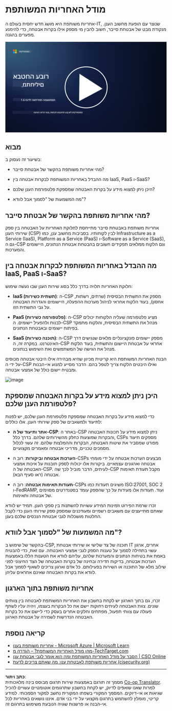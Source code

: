 <!--
CO_OP_TRANSLATOR_METADATA:
{
  "original_hash": "a48db640d80c786b928ca178c414f084",
  "translation_date": "2025-09-03T21:05:08+00:00",
  "source_file": "1.6 Shared responsibility model.md",
  "language_code": "he"
}
-->
# מודל האחריות המשותפת

אחריות משותפת היא מושג חדש יחסית בעולם ה-IT, שנוצר עם הופעת מחשוב הענן. מנקודת מבט של אבטחת סייבר, חשוב להבין מי מספק אילו בקרות אבטחה, כדי להימנע מפערים בהגנה.

[![צפו בסרטון](../../translated_images/1-6_placeholder.e5f314ee81b946d2e99745a3aa36e96432cc432ceaf4b20df35aa84d62ce2408.he.png)](https://learn-video.azurefd.net/vod/player?id=20bf114b-e90d-428e-ae62-81aa9e9a7175)

## מבוא

בשיעור זה נעסוק ב:

- מהי אחריות משותפת בהקשר של אבטחת סייבר?

- מה ההבדל באחריות המשותפת לבקרות אבטחה בין IaaS, PaaS ו-SaaS?

- היכן ניתן למצוא מידע על בקרות האבטחה שמספקת פלטפורמת הענן שלכם?

- מה המשמעות של "לסמוך אבל לוודא"?

## מהי אחריות משותפת בהקשר של אבטחת סייבר?

אחריות משותפת באבטחת סייבר מתייחסת לחלוקת האחריות על האבטחה בין ספק שירותי הענן (CSP) לבין לקוחותיו. בסביבות מחשוב ענן, כמו Infrastructure as a Service (IaaS), Platform as a Service (PaaS) ו-Software as a Service (SaaS), גם ה-CSP וגם הלקוח ממלאים תפקידים חשובים בהבטחת אבטחת הנתונים, היישומים והמערכות.

## מה ההבדל באחריות המשותפת לבקרות אבטחה בין IaaS, PaaS ו-SaaS?

חלוקת האחריות תלויה בדרך כלל בסוג שירות הענן שבו נעשה שימוש:

- **IaaS (תשתית כשירות)**: ה-CSP מספק את התשתית הבסיסית (שרתים, רשתות, אחסון), בעוד הלקוח אחראי לניהול מערכות ההפעלה, היישומים והגדרות האבטחה על גבי התשתית הזו.

- **PaaS (פלטפורמה כשירות)**: ה-CSP מציע פלטפורמה שעליה הלקוחות יכולים לבנות ולהפעיל יישומים. ה-CSP מנהל את התשתית הבסיסית, והלקוח מתמקד בפיתוח יישומים ובאבטחת הנתונים.

- **SaaS (תוכנה כשירות)**: ה-CSP מספק יישומים פונקציונליים מלאים שנגישים דרך האינטרנט. במקרה זה, ה-CSP אחראי על אבטחת היישום והתשתית, בעוד הלקוח מנהל את הגישה של המשתמשים ואת השימוש בנתונים.

הבנת האחריות המשותפת היא קריטית מכיוון שהיא מבהירה אילו היבטי אבטחה מכוסים על ידי ה-CSP ואילו היבטים הלקוח צריך לטפל בהם. הדבר מסייע למנוע אי-הבנות ומבטיח יישום כולל של אמצעי אבטחה.

![image](https://github.com/microsoft/Security-101/assets/139931591/7229a633-ec03-44d3-aa74-6c9810f5c47b)

## היכן ניתן למצוא מידע על בקרות האבטחה שמספקת פלטפורמת הענן שלכם?

כדי למצוא מידע על בקרות האבטחה שמספקת פלטפורמת הענן שלכם, יש לפנות לתיעוד ולמשאבים של ספק שירותי הענן. אלו כוללים:

- **אתר ותיעוד של ה-CSP**: באתר ה-CSP ניתן למצוא מידע על תכונות האבטחה והבקרות שמוצעות כחלק מהשירותים שלהם. בדרך כלל, CSPs מספקים תיעוד מפורט שמסביר את שיטות האבטחה, הבקרות וההמלצות שלהם. זה עשוי לכלול מסמכים טכניים, מדריכי אבטחה ומאמרים מקצועיים.

- **הערכות אבטחה וביקורות**: רוב ה-CSPs מבצעים הערכות אבטחה על ידי מומחי אבטחה וארגונים עצמאיים. ביקורות אלו יכולות לספק תובנות על איכות אמצעי האבטחה של ה-CSP. לעיתים, הדבר מוביל לכך שה-CSP מקבל תעודת תאימות אבטחה (ראו סעיף הבא).

- **תעודות תאימות אבטחה**: רוב ה-CSPs משיגים תעודות כמו ISO:27001, SOC 2 ו-FedRAMP, ועוד. תעודות אלו מעידות על כך שהספק עומד בסטנדרטים מסוימים של אבטחה ותאימות.

זכרו שרמת הפירוט וזמינות המידע עשויות להשתנות בין ספקי הענן. תמיד יש לוודא שאתם מתייעצים עם משאבים רשמיים ומעודכנים שמספק ספק שירותי הענן כדי לקבל החלטות מושכלות לגבי אבטחת הנכסים שלכם בענן.

## מה המשמעות של "לסמוך אבל לוודא"?

בהקשר של שימוש ב-CSP, תוכנה של צד שלישי או שירותי אבטחת IT אחרים, ארגון עשוי בתחילה לסמוך על טענות הספק לגבי אמצעי האבטחה. עם זאת, כדי להבטיח באמת את בטיחות הנתונים והמערכות שלהם, עליהם לוודא את הטענות הללו באמצעות הערכות אבטחה, בדיקות חדירה ובחינה של בקרות האבטחה של הצד החיצוני לפני שילוב מלא של התוכנה או השירות בפעילותם. כל אדם וארגון צריכים לשאוף לסמוך אבל לוודא את בקרות האבטחה שאינם אחראים עליהן.

## אחריות משותפת בתוך הארגון

זכרו, גם בתוך הארגון יש לקחת בחשבון את האחריות המשותפת לאבטחה בין צוותים שונים. צוות האבטחה לעיתים רחוקות יישם את כל הבקרות בעצמו, ויהיה עליו לשתף פעולה עם צוותי תפעול, מפתחים וחלקים אחרים בעסק כדי ליישם את כל בקרות האבטחה הנדרשות לשמירה על אבטחת הארגון.

## קריאה נוספת
- [אחריות משותפת בענן - Microsoft Azure | Microsoft Learn](https://learn.microsoft.com/azure/security/fundamentals/shared-responsibility?WT.mc_id=academic-96948-sayoung)
- [מהו מודל האחריות המשותפת? – הגדרה מ-TechTarget.com](https://www.techtarget.com/searchcloudcomputing/definition/shared-responsibility-model)
- [הסבר על מודל האחריות המשותפת ומה הוא אומר לגבי אבטחת ענן | CSO Online](https://www.csoonline.com/article/570779/the-shared-responsibility-model-explained-and-what-it-means-for-cloud-security.html)
- [אחריות משותפת לאבטחת ענן: מה שאתם צריכים לדעת (cisecurity.org)](https://www.cisecurity.org/insights/blog/shared-responsibility-cloud-security-what-you-need-to-know)

---

**כתב ויתור**:  
מסמך זה תורגם באמצעות שירות תרגום מבוסס בינה מלאכותית [Co-op Translator](https://github.com/Azure/co-op-translator). למרות שאנו שואפים לדיוק, יש לקחת בחשבון שתרגומים אוטומטיים עשויים להכיל שגיאות או אי-דיוקים. המסמך המקורי בשפתו המקורית נחשב למקור הסמכותי. למידע קריטי, מומלץ להשתמש בתרגום מקצועי על ידי בני אדם. איננו נושאים באחריות לכל אי-הבנה או פרשנות שגויה הנובעת משימוש בתרגום זה.  